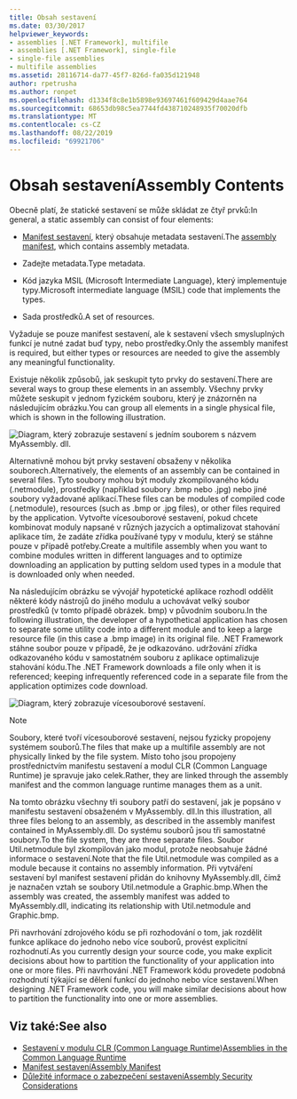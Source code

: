 ```yaml
---
title: Obsah sestavení
ms.date: 03/30/2017
helpviewer_keywords:
- assemblies [.NET Framework], multifile
- assemblies [.NET Framework], single-file
- single-file assemblies
- multifile assemblies
ms.assetid: 28116714-da77-45f7-826d-fa035d121948
author: rpetrusha
ms.author: ronpet
ms.openlocfilehash: d1334f8c8e1b5898e93697461f609429d4aae764
ms.sourcegitcommit: 68653db98c5ea7744fd438710248935f70020dfb
ms.translationtype: MT
ms.contentlocale: cs-CZ
ms.lasthandoff: 08/22/2019
ms.locfileid: "69921706"
---
```

# <a name="assembly-contents"></a><span data-ttu-id="6ead3-102">Obsah sestavení</span><span class="sxs-lookup"><span data-stu-id="6ead3-102">Assembly Contents</span></span>
<span data-ttu-id="6ead3-103">Obecně platí, že statické sestavení se může skládat ze čtyř prvků:</span><span class="sxs-lookup"><span data-stu-id="6ead3-103">In general, a static assembly can consist of four elements:</span></span>  
  
- <span data-ttu-id="6ead3-104">[Manifest sestavení](../../../docs/framework/app-domains/assembly-manifest.md), který obsahuje metadata sestavení.</span><span class="sxs-lookup"><span data-stu-id="6ead3-104">The [assembly manifest](../../../docs/framework/app-domains/assembly-manifest.md), which contains assembly metadata.</span></span>  
  
- <span data-ttu-id="6ead3-105">Zadejte metadata.</span><span class="sxs-lookup"><span data-stu-id="6ead3-105">Type metadata.</span></span>  
  
- <span data-ttu-id="6ead3-106">Kód jazyka MSIL (Microsoft Intermediate Language), který implementuje typy.</span><span class="sxs-lookup"><span data-stu-id="6ead3-106">Microsoft intermediate language (MSIL) code that implements the types.</span></span>  
  
- <span data-ttu-id="6ead3-107">Sada prostředků.</span><span class="sxs-lookup"><span data-stu-id="6ead3-107">A set of resources.</span></span>  
  
 <span data-ttu-id="6ead3-108">Vyžaduje se pouze manifest sestavení, ale k sestavení všech smysluplných funkcí je nutné zadat buď typy, nebo prostředky.</span><span class="sxs-lookup"><span data-stu-id="6ead3-108">Only the assembly manifest is required, but either types or resources are needed to give the assembly any meaningful functionality.</span></span>  
  
 <span data-ttu-id="6ead3-109">Existuje několik způsobů, jak seskupit tyto prvky do sestavení.</span><span class="sxs-lookup"><span data-stu-id="6ead3-109">There are several ways to group these elements in an assembly.</span></span> <span data-ttu-id="6ead3-110">Všechny prvky můžete seskupit v jednom fyzickém souboru, který je znázorněn na následujícím obrázku.</span><span class="sxs-lookup"><span data-stu-id="6ead3-110">You can group all elements in a single physical file, which is shown in the following illustration.</span></span>  
  
 ![Diagram, který zobrazuje sestavení s jedním souborem s názvem MyAssembly. dll.](./media/assembly-contents/single-file-assembly.gif)  
  
 <span data-ttu-id="6ead3-112">Alternativně mohou být prvky sestavení obsaženy v několika souborech.</span><span class="sxs-lookup"><span data-stu-id="6ead3-112">Alternatively, the elements of an assembly can be contained in several files.</span></span> <span data-ttu-id="6ead3-113">Tyto soubory mohou být moduly zkompilovaného kódu (.netmodule), prostředky (například soubory .bmp nebo .jpg) nebo jiné soubory vyžadované aplikací.</span><span class="sxs-lookup"><span data-stu-id="6ead3-113">These files can be modules of compiled code (.netmodule), resources (such as .bmp or .jpg files), or other files required by the application.</span></span> <span data-ttu-id="6ead3-114">Vytvořte vícesouborové sestavení, pokud chcete kombinovat moduly napsané v různých jazycích a optimalizovat stahování aplikace tím, že zadáte zřídka používané typy v modulu, který se stáhne pouze v případě potřeby.</span><span class="sxs-lookup"><span data-stu-id="6ead3-114">Create a multifile assembly when you want to combine modules written in different languages and to optimize downloading an application by putting seldom used types in a module that is downloaded only when needed.</span></span>  
  
 <span data-ttu-id="6ead3-115">Na následujícím obrázku se vývojář hypotetické aplikace rozhodl oddělit některé kódy nástrojů do jiného modulu a uchovávat velký soubor prostředků (v tomto případě obrázek. bmp) v původním souboru.</span><span class="sxs-lookup"><span data-stu-id="6ead3-115">In the following illustration, the developer of a hypothetical application has chosen to separate some utility code into a different module and to keep a large resource file (in this case a .bmp image) in its original file.</span></span> <span data-ttu-id="6ead3-116">.NET Framework stáhne soubor pouze v případě, že je odkazováno. udržování zřídka odkazovaného kódu v samostatném souboru z aplikace optimalizuje stahování kódu.</span><span class="sxs-lookup"><span data-stu-id="6ead3-116">The .NET Framework downloads a file only when it is referenced; keeping infrequently referenced code in a separate file from the application optimizes code download.</span></span>  
  
 ![Diagram, který zobrazuje vícesouborové sestavení.](./media/assembly-contents/multifile-assembly-diagram.gif) 
  
> [!NOTE]
> <span data-ttu-id="6ead3-118">Soubory, které tvoří vícesouborové sestavení, nejsou fyzicky propojeny systémem souborů.</span><span class="sxs-lookup"><span data-stu-id="6ead3-118">The files that make up a multifile assembly are not physically linked by the file system.</span></span> <span data-ttu-id="6ead3-119">Místo toho jsou propojeny prostřednictvím manifestu sestavení a modul CLR (Common Language Runtime) je spravuje jako celek.</span><span class="sxs-lookup"><span data-stu-id="6ead3-119">Rather, they are linked through the assembly manifest and the common language runtime manages them as a unit.</span></span>  
  
 <span data-ttu-id="6ead3-120">Na tomto obrázku všechny tři soubory patří do sestavení, jak je popsáno v manifestu sestavení obsaženém v MyAssembly. dll.</span><span class="sxs-lookup"><span data-stu-id="6ead3-120">In this illustration, all three files belong to an assembly, as described in the assembly manifest contained in MyAssembly.dll.</span></span> <span data-ttu-id="6ead3-121">Do systému souborů jsou tři samostatné soubory.</span><span class="sxs-lookup"><span data-stu-id="6ead3-121">To the file system, they are three separate files.</span></span> <span data-ttu-id="6ead3-122">Soubor Util.netmodule byl zkompilován jako modul, protože neobsahuje žádné informace o sestavení.</span><span class="sxs-lookup"><span data-stu-id="6ead3-122">Note that the file Util.netmodule was compiled as a module because it contains no assembly information.</span></span> <span data-ttu-id="6ead3-123">Při vytváření sestavení byl manifest sestavení přidán do knihovny MyAssembly.dll, čímž je naznačen vztah se soubory Util.netmodule a Graphic.bmp.</span><span class="sxs-lookup"><span data-stu-id="6ead3-123">When the assembly was created, the assembly manifest was added to MyAssembly.dll, indicating its relationship with Util.netmodule and Graphic.bmp.</span></span>  
  
 <span data-ttu-id="6ead3-124">Při navrhování zdrojového kódu se při rozhodování o tom, jak rozdělit funkce aplikace do jednoho nebo více souborů, provést explicitní rozhodnutí.</span><span class="sxs-lookup"><span data-stu-id="6ead3-124">As you currently design your source code, you make explicit decisions about how to partition the functionality of your application into one or more files.</span></span> <span data-ttu-id="6ead3-125">Při navrhování .NET Framework kódu provedete podobná rozhodnutí týkající se dělení funkcí do jednoho nebo více sestavení.</span><span class="sxs-lookup"><span data-stu-id="6ead3-125">When designing .NET Framework code, you will make similar decisions about how to partition the functionality into one or more assemblies.</span></span>  
  
## <a name="see-also"></a><span data-ttu-id="6ead3-126">Viz také:</span><span class="sxs-lookup"><span data-stu-id="6ead3-126">See also</span></span>

- [<span data-ttu-id="6ead3-127">Sestavení v modulu CLR (Common Language Runtime)</span><span class="sxs-lookup"><span data-stu-id="6ead3-127">Assemblies in the Common Language Runtime</span></span>](../../../docs/framework/app-domains/assemblies-in-the-common-language-runtime.md)
- [<span data-ttu-id="6ead3-128">Manifest sestavení</span><span class="sxs-lookup"><span data-stu-id="6ead3-128">Assembly Manifest</span></span>](../../../docs/framework/app-domains/assembly-manifest.md)
- [<span data-ttu-id="6ead3-129">Důležité informace o zabezpečení sestavení</span><span class="sxs-lookup"><span data-stu-id="6ead3-129">Assembly Security Considerations</span></span>](../../../docs/framework/app-domains/assembly-security-considerations.md)
